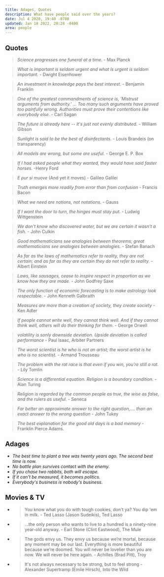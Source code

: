 ```yaml
---
title: Adages, Quotes
description: What have people said over the years?
date: Jul 4 2020, 19:40 -0700
updated: Jan 18 2022, 20:28 -0400
area: people
---
```


## Quotes

> _Science progresses one funeral at a time._ - Max Planck

> _What is important is seldom urgent and what is urgent is seldom important._ - Dwight Eisenhower

> _An investment in knowledge pays the best interest._ - Benjamin Franklin

> _One of the greatest commandments of science is, 'Mistrust arguments from authority.' ... Too many such arguments have proved too painfully wrong. Authorities must prove their contentions like everybody else._ - Carl Sagan

> _The future is already here -- it's just not evenly distributed._ - William Gibson

> _Sunlight is said to be the best of disinfectants._ - Louis Brandeis (on transparency)

> _All models are wrong, but some are useful._ - George E. P. Box

> _If I had asked people what they wanted, they would have said faster horses._ -Henry Ford

> _E pur si muove_ (And yet it moves) - Galileo Galilei

> _Truth emerges more readily from error than from confusion_ - Francis Bacon

> _What we need are notions, not notations._ - Gauss

> _If I want the door to turn, the hinges must stay put._ - Ludwig Wittgenstein

> _We don't know who discovered water, but we are certain it wasn't a fish._ - John Culkin

> _Good mathematicians see analogies between theorems; great mathematicians see analogies between analogies._ - Stefan Banach

> _As far as the laws of mathematics refer to reality, they are not certain; and as far as they are certain they do not refer to reality._ - Albert Einstein

> _Laws, like sausages, cease to inspire respect in proportion as we know how they are made._ - John Godfrey Saxe

> _The only function of economic forecasting is to make astrology look respectable._ - John Kenneth Galbraith

> _Measures are more than a creation of society, they create society_ - Ken Adler

> _If people cannot write well, they cannot think well. And if they cannot think well, others will do their thinking for them._ - George Orwell

> _volatility is sonly downside deviation. Upside deviation is called performance_ - Paul Isaac, Arbiter Partners

> _The worst scientist is he who is not an artist; the worst artist is he who is no scientist._ - Armand Trousseau

> _The problem with the rat race is that even if you win, you’re still a rat._ - Lily Tomlin

> _Science is a differential equation. Religion is a boundary condition._ - Alan Turing

> _Religion is regarded by the common people as true, the wise as false, and the rulers as useful._ - Seneca

> _Far better an approximate answer to the right question,.... than an exact answer to the wrong question_ - John Tukey

> _The best explanation for the good old days is a bad memory_ - Franklin Pierce Adams.

## Adages

- _The best time to plant a tree was twenty years ago. The second best time is now._
- _No battle plan survives contact with the enemy._
- _If you chase two rabbits, both will escape._
- _If it can't be measured, it becomes politics._
- _Everybody's business is nobody's business_.

## Movies & TV

- > You know what you do with tough cookies, don't ya? You dip 'em in milk. - Ted Lasso (Jason Sudeikis), Ted Lasso

- > ...the only person who wants to live to a hundred is a ninety-nine year-old anyway. - Earl Stone (Clint Eastwood), The Mule

- > The gods envy us. They envy us because we’re mortal, because any moment may be our last. Everything is more beautiful because we’re doomed. You will never be lovelier than you are now. We will never be here again. - Achilles (Brad Pitt), Troy

- > It's not always necessary to be strong, but to feel strong - Alexander Supertramp (Emile Hirsch), Into the Wild
